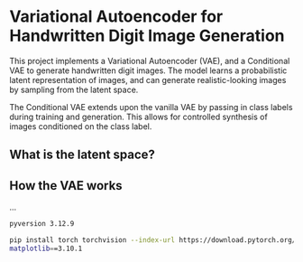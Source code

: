 # Variational Autoencoder for Handwritten Digit Image Generation
This project implements a Variational Autoencoder (VAE), and a Conditional VAE to generate handwritten digit images. The model learns a probabilistic latent representation of images, and can generate realistic-looking images by sampling from the latent space.

The Conditional VAE extends upon the vanilla VAE by passing in class labels during training and generation. This allows for controlled synthesis of images conditioned on the class label.

## What is the latent space?


## How the VAE works
...


```sh
pyversion 3.12.9

pip install torch torchvision --index-url https://download.pytorch.org/whl/cu124
matplotlib==3.10.1
```

